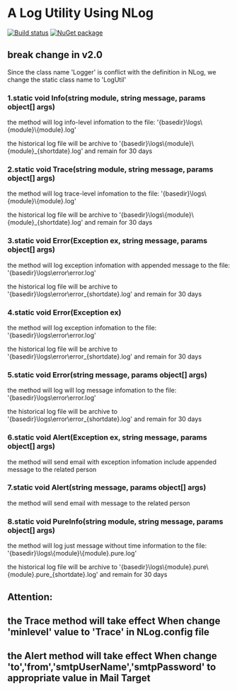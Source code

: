 # A Log Utility Using NLog
[![Build status](https://ci.appveyor.com/api/projects/status/h24237n59f7vjask?svg=true)](https://ci.appveyor.com/project/kinshines/nlogutility)   [![NuGet package](https://badge.fury.io/nu/NLogUtility.svg)](https://www.nuget.org/packages/NLogUtility)

## break change in v2.0
Since the class name 'Logger' is conflict with the definition in NLog, we change the static class name to 'LogUtil'

### 1.static void Info(string module, string message, params object[] args)
the method will log info-level infomation to the file: '{basedir}\\logs\\{module}\\{module}.log'

the historical log file will be archive to '{basedir}\\logs\\{module}\\{module}_{shortdate}.log' and remain for 30 days
### 2.static void Trace(string module, string message, params object[] args)
the method will log trace-level infomation to the file: '{basedir}\\logs\\{module}\\{module}.log'

the historical log file will be archive to '{basedir}\\logs\\{module}\\{module}_{shortdate}.log' and remain for 30 days
### 3.static void Error(Exception ex, string message, params object[] args)
the method will log exception infomation with appended message to the file: '{basedir}\\logs\\error\\error.log'

the historical log file will be archive to '{basedir}\\logs\\error\\error_{shortdate}.log' and remain for 30 days
### 4.static void Error(Exception ex)
the method will log exception infomation to the file: '{basedir}\\logs\\error\\error.log'

the historical log file will be archive to '{basedir}\\logs\\error\\error_{shortdate}.log' and remain for 30 days
### 5.static void Error(string message, params object[] args)
the method will log will log message infomation to the file: '{basedir}\\logs\\error\\error.log'

the historical log file will be archive to '{basedir}\\logs\\error\\error_{shortdate}.log' and remain for 30 days
### 6.static void Alert(Exception ex, string message, params object[] args)
the method will send email with exception infomation include appended message to the related person
### 7.static void Alert(string message, params object[] args)
the method will send email with message to the related person
### 8.static void PureInfo(string module, string message, params object[] args)
the method will log just message without time information to the file: '{basedir}\\logs\\{module}\\{module}.pure.log'

the historical log file will be archive to '{basedir}\\logs\\{module}.pure\\{module}.pure_{shortdate}.log' and remain for 30 days
## Attention: 
## the Trace method will take effect When change 'minlevel' value to 'Trace' in NLog.config file
## the Alert method will take effect When change 'to','from','smtpUserName','smtpPassword' to appropriate value in Mail Target

